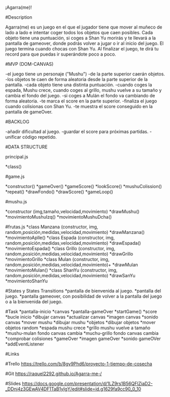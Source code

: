 ¡Agarra(me)!

#Description

Agarra(me) es un juego en el que el jugador tiene que mover al muñeco de lado a lado e intentar coger todos los objetos que caen posibles. Cada objeto tiene una puntuación, si coges a Shan Yu morirás y te llevará a la pantalla de gameover, donde podrás volver a jugar o ir al inicio del juego.
El juego termina cuando chocas con Shan Yu.
Al finalizar el juego, te dirá tu record para que puedas ir superándote poco a poco.


#MVP (DOM-CANVAS)

-el juego tiene un personaje ("Mushu")
-de la parte superior caerán objetos.
-los objetos te caen de forma aleatoria desde la parte superior de la pantalla.
-cada objeto tiene una distinta puntuación.
-cuando coges la espada, Mushu crece, cuando coges al grillo, mushu vuelve a su tamaño y cambia el fondo del juego.
-si coges a Mulán el fondo va cambiando de forma aleatoria.
-te marca el score en la parte superior.
-finaliza el juego cuando colisionas con Shan Yu.
-te muestra el score conseguido en la pantalla de gameOver.

#BACKLOG

-añadir dificultad al juego.
-guardar el score para próximas partidas.
-unificar código repetido.

#DATA STRUCTURE

principal.js

*class()

#game.js

*constructor()
*gameOver()
*gameScore()
*lookScore()
*mushuColission()
*repeat()
*drawFondo()
*drawScore()
*gameLoop()

#mushu.js

*constructor (img,tamaño,velocidad,movimiento)
*drawMushu()
*movimientoMushuIzq()
*movimientoMushuDcha()

#frutas.js
*class Manzana (constructor, img, random,posición,medidas,velocidad,movimiento)
*drawManzana()
*movimientoAplle()
*class Espada (constructor, img, random,posición,medidas,velocidad,movimiento)
*drawEspada()
*movimientoEspada()
*class Grillo (constructor, img, random,posición,medidas,velocidad,movimiento)
*drawGrillo
*movimientoGrillo
*class Mulan (constructor, img, random,posición,medidas,velocidad,movimiento)+
*drawMulan
*movimientoMulan()
*class ShanYu (constructor, img, random,posición,medidas,velocidad,movimiento)
*drawSanYu
*movimientoShanYu


#States y States Transitions
*pantalla de bienvenida al juego.
*pantalla del juego.
*pantalla gameover, con posibilidad de volver a la pantalla del juego o a la bienvenida del juego.


#Task
*pantalla-inicio
*canvas
*pantalla-gameOver
*startGame()
*score
*bucle inicio
*dibujar canvas
*actualizar canvas
*imagen canvas
*sonido canvas
*mover mushu
*dibujar mushu
*objetos
*dibujar objetos
*mover objetos random
*espada mushu crece
*grillo mushu vuelve a tamaño
*mushu-mulan fondo canvas cambia
*muchu-grillo fondo canvas cambia
*comprobar colisiones
*gameOver
*imagen gameOver
*sonido gameOVer
*addEventListener


#Links

#Trello
https://trello.com/b/8gy9Phd6/proyecto-1-tiempo-de-cosecha

#Git
https://raquel2292.github.io/Agarra-me-/

#Slides
https://docs.google.com/presentation/d/1LZ9rs1B56QFlZiaD2-_DDnj4z3GEwAV4DF1TaB1yIgY/edit#slide=id.g1629fa9cc90_0_10